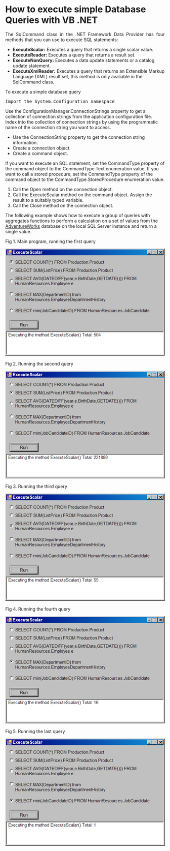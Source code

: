 # How to execute simple Database Queries with VB .NET

<p align="justify">
The SqlCommand class in the .NET Framework Data Provider has four methods that you can use to execute SQL statements:
</p>
<p>
<ul>
<li><b>ExecuteScalar:</b> Executes a query that returns a single scalar value.</li>
<li><b>ExecuteReader:</b> Executes a query that returns a result set.</li>
<li><b>ExecuteNonQuery:</b> Executes a data update statements or a catalog update statement.</li>
<li><b>ExecuteXmlReader:</b> Executes a query that returns an Extensible Markup Language (XML) result set, this method is only avaliable in the SqlCommand class.</li>
</ul>
</p>
<p>
To execute a simple database query
</p>
<pre>
Import the System.Configuration namespace
</pre>
<p>
Use the ConfigurationManager.ConnectionStrings property to get a collection of connection strings from the application configuration file.
Index into the collection of connection strings by using the programmatic name of the connection string you want to access.
</p>
<p>
<ul>
<li>Use the ConnectionString property to get the connection string information.</li>
<li>Create a connection object.</li>
<li>Create a command object.</li>
</ul>
</p>
<p>
If you want to execute an SQL statement, set the CommandType property of the command object to the CommandType.Text enumeration value. If you want to call a stored procedure, set the CommandType property of the command object to the CommandType.StoredProcedure enumeration value.
<ol>
<li>Call the Open method on the connection object.</li>
<li>Call the ExecuteScalar method on the command object. Assign the result to a suitably typed variable.</li>
<li>Call the Close method on the connection object.</li>
</ol>
The following example shows how to execute a group of queries with aggregates functions to perform a calculation on a set of values from the <a href="https://learn.microsoft.com/en-us/sql/samples/adventureworks-install-configure?view=sql-server-ver16&tabs=ssms">AdventureWorks</a> database on the local SQL Server instance and return a single value.
</p>
Fig 1. Main program, running the first query
<p>
<div>
<img src="images/fig1.png">
</div>
</p>
Fig 2. Running the second query
<p>
<div>
<img src="images/fig2.png">
</div>
</p>
Fig 3. Running the third query
<p>
<div>
<img src="images/fig3.png">
</div>
</p>
Fig 4. Running the fourth query
<p>
<div>
<img src="images/fig4.png">
</div>
</p>
Fig 5. Running the last query
<p>
<div>
<img src="images/fig5.png">
</div>
</p>